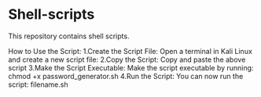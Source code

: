 # Shell-scripts
This repository contains shell scripts.



How to Use the Script:
1.Create the Script File: Open a terminal in Kali Linux and create a new script file:
2.Copy the Script: Copy and paste the above script
3.Make the Script Executable: Make the script executable by running:
   chmod +x password_generator.sh
4.Run the Script: You can now run the script:
   filename.sh



